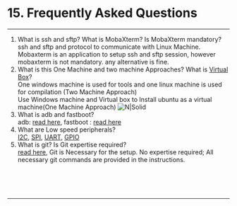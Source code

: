 # 15. Frequently Asked Questions

------------
   1. What is ssh and sftp? What is MobaXterm? Is MobaXterm mandatory?
      <br>ssh and sftp and protocol to communicate with Linux Machine. Mobaxterm is an application to setup ssh and sftp session, however mobaxterm is not mandatory. any alternative is fine.
   2. What is this One Machine and two machine Approaches? What is <a href="https://en.wikipedia.org/wiki/VirtualBox" target="_blank">Virtual Box</a>?
      <br>One windows machine is used for tools and one linux machine is used for compilation (Two Machine Approach)
      <br>Use Windows machine and Virtual box to Install ubuntu as a virtual machine(One Machine Approach)
![N|Solid](../pics/faq/faq-vm1.jpg)
   3. What is adb and fastboot?
      <br>adb: <a href="https://developer.android.com/studio/command-line/adb" target="_blank">read here</a>,  fastboot : <a href="https://www.androidcentral.com/android-z-what-fastboot" target="_blank">read here</a>
   4. What are Low speed peripherals?
      <br><a href="https://en.wikipedia.org/wiki/I%C2%B2C" target="_blank">I2C</a>, <a href="https://en.wikipedia.org/wiki/Serial_Peripheral_Interface" target="_blank">SPI</a>, <a href="https://en.wikipedia.org/wiki/Universal_asynchronous_receiver-transmitter" target="_blank">UART</a>, <a href="https://en.wikipedia.org/wiki/General-purpose_input/output" target="_blank">GPIO</a>
   5. What is git? Is Git expertise required?
      <br><a href="https://en.wikipedia.org/wiki/Git" target="_blank">read here</a>, Git is Necessary for the setup. No expertise required; All necessary git  commands are provided in the instructions.

<br>
<br>
<br>

------------

<br>
<br>
<br>